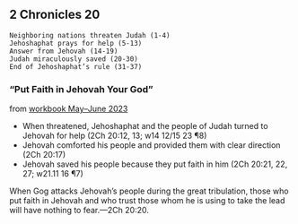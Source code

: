 ## 2 Chronicles 20

```
Neighboring nations threaten Judah (1-4)
Jehoshaphat prays for help (5-13)
Answer from Jehovah (14-19)
Judah miraculously saved (20-30)
End of Jehoshaphat’s rule (31-37)
```

### “Put Faith in Jehovah Your God”

from [workbook May–June 2023](https://www.jw.org/en/library/jw-meeting-workbook/may-june-2023-mwb/Life-and-Ministry-Meeting-Schedule-for-May-8-14-2023/Put-Faith-in-Jehovah-Your-God/)

- When threatened, Jehoshaphat and the people of Judah turned to Jehovah for help (2Ch 20:12, 13; w14 12/15 23 ¶8)
- Jehovah comforted his people and provided them with clear direction (2Ch 20:17)
- Jehovah saved his people because they put faith in him (2Ch 20:21, 22, 27; w21.11 16 ¶7)

When Gog attacks Jehovah’s people during the great tribulation, those who put faith in Jehovah and who trust those whom he is using to take the lead will have nothing to fear.​—2Ch 20:20.
